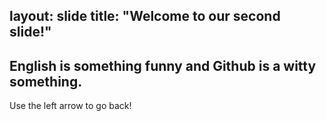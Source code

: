 
layout: slide
title: "Welcome to our second slide!"
---

English is something funny and Github is a witty something.
---
Use the left arrow to go back!
